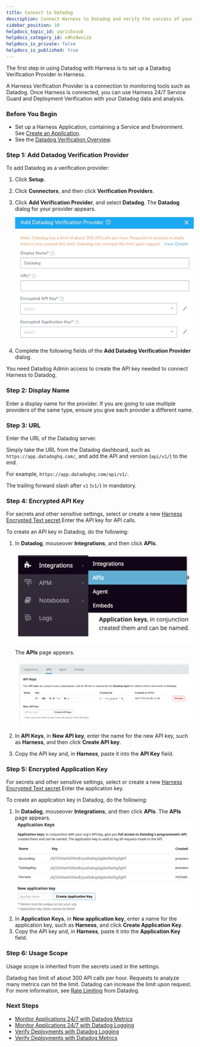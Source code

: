 ```yaml
---
title: Connect to Datadog
description: Connect Harness to Datadog and verify the success of your deployments and live microservices.
sidebar_position: 10
helpdocs_topic_id: yqris5svub
helpdocs_category_id: x9hs9wviib
helpdocs_is_private: false
helpdocs_is_published: true
---
```


The first step in using Datadog with Harness is to set up a Datadog Verification Provider in Harness.

A Harness Verification Provider is a connection to monitoring tools such as Datadog. Once Harness is connected, you can use Harness 24/7 Service Guard and Deployment Verification with your Datadog data and analysis.

### Before You Begin

* Set up a Harness Application, containing a Service and Environment. See [Create an Application](../../model-cd-pipeline/applications/application-configuration.md).
* See the [Datadog Verification Overview](../continuous-verification-overview/concepts-cv/datadog-verification-overview.md).

### Step 1: Add Datadog Verification Provider

To add Datadog as a verification provider:

1. Click **Setup**.
2. Click **Connectors**, and then click **Verification Providers**.
3. Click **Add Verification Provider**, and select **Datadog**. The **Datadog** dialog for your provider appears.

   ![](./static/1-datadog-connection-setup-17.png)
   
4. Complete the following fields of the **Add Datadog Verification Provider** dialog.

You need Datadog Admin access to create the API key needed to connect Harness to Datadog.

### Step 2: Display Name

Enter a display name for the provider. If you are going to use multiple providers of the same type, ensure you give each provider a different name.

### Step 3: URL

Enter the URL of the Datadog server. 

Simply take the URL from the Datadog dashboard, such as `https://app.datadoghq.com/`, and add the API and version (`api/v1/`) to the end.

For example, `https://app.datadoghq.com/api/v1/`.

The trailing forward slash after `v1` (`v1/`) in mandatory.

### Step 4: Encrypted API Key

For secrets and other sensitive settings, select or create a new [Harness Encrypted Text secret](https://docs.harness.io/article/ygyvp998mu-use-encrypted-text-secrets).Enter the API key for API calls.

To create an API key in Datadog, do the following:

1. In **Datadog**, mouseover **Integrations**, and then click **APIs**.
   
   [![](./static/1-datadog-connection-setup-18.png)](./static/1-datadog-connection-setup-18.png) 
   
   The **APIs** page appears.
   
   [![](./static/1-datadog-connection-setup-20.png)](./static/1-datadog-connection-setup-20.png)
   
2. In **API Keys**, in **New API key**, enter the name for the new API key, such as **Harness**, and then click **Create API key**.
3. Copy the API key and, in **Harness**, paste it into the **API Key** field.

### Step 5: Encrypted Application Key

For secrets and other sensitive settings, select or create a new [Harness Encrypted Text secret](https://docs.harness.io/article/ygyvp998mu-use-encrypted-text-secrets).Enter the application key.

To create an application key in Datadog, do the following:

1. In **Datadog**, mouseover **Integrations**, and then click **APIs**. The **APIs** page appears.[![](./static/1-datadog-connection-setup-22.png)](./static/1-datadog-connection-setup-22.png)
2. In **Application Keys**, in **New application key**, enter a name for the application key, such as **Harness**, and click **Create Application Key**.
3. Copy the API key and, in **Harness**, paste it into the **Application Key** field.

### Step 6: Usage Scope

Usage scope is inherited from the secrets used in the settings.

Datadog has limit of about 300 API calls per hour. Requests to analyze many metrics can hit the limit. Datadog can increase the limit upon request. For more information, see [Rate Limiting](https://docs.datadoghq.com/api/?lang=python#rate-limiting) from Datadog.

### Next Steps

* [Monitor Applications 24/7 with Datadog Metrics](monitor-applications-24-7-with-datadog-metrics.md)
* [Monitor Applications 24/7 with Datadog Logging](2-24-7-service-guard-for-datadog.md)
* [Verify Deployments with Datadog Logging](3-verify-deployments-with-datadog.md)
* [Verify Deployments with Datadog Metrics](verify-deployments-with-datadog-metrics.md)

